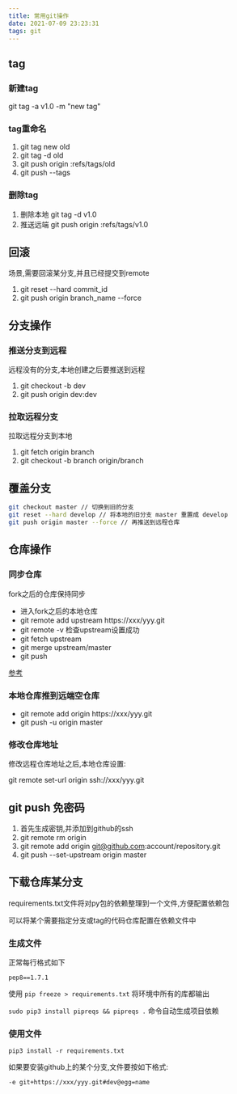 ```yaml
---
title: 常用git操作
date: 2021-07-09 23:23:31
tags: git
---
```


## tag

### 新建tag

git tag -a v1.0 -m "new tag"

### tag重命名

1. git tag new old
2. git tag -d old
3. git push origin :refs/tags/old
4. git push --tags

### 删除tag

1. 删除本地 git tag -d v1.0
2. 推送远端 git push origin :refs/tags/v1.0

## 回滚

场景,需要回滚某分支,并且已经提交到remote

1. git reset --hard commit_id
2. git push origin branch_name --force

## 分支操作

### 推送分支到远程

远程没有的分支,本地创建之后要推送到远程

1. git checkout -b dev
2. git push origin dev:dev

### 拉取远程分支

拉取远程分支到本地

1. git fetch origin branch
2. git checkout -b branch origin/branch

## 覆盖分支

```sh
git checkout master // 切换到旧的分支
git reset --hard develop // 将本地的旧分支 master 重置成 develop
git push origin master --force // 再推送到远程仓库
```

## 仓库操作

### 同步仓库

fork之后的仓库保持同步  

* 进入fork之后的本地仓库
* git remote add upstream https://xxx/yyy.git
* git remote -v 检查upstream设置成功
* git fetch upstream
* git merge upstream/master
* git push

[参考](https://github.com/selfteaching/the-craft-of-selfteaching/issues/67)

### 本地仓库推到远端空仓库

* git remote add origin https://xxx/yyy.git
* git push -u origin master

### 修改仓库地址

修改远程仓库地址之后,本地仓库设置:

git remote set-url origin ssh://xxx/yyy.git

## git push 免密码

1. 首先生成密钥,并添加到github的ssh
2. git remote rm origin
3. git remote add origin git@github.com:account/repository.git
4. git push --set-upstream origin master

## 下载仓库某分支

requirements.txt文件将对py包的依赖整理到一个文件,方便配置依赖包

可以将某个需要指定分支或tag的代码仓库配置在依赖文件中

### 生成文件

正常每行格式如下

`pep8==1.7.1`

使用 `pip freeze > requirements.txt` 将环境中所有的库都输出

`sudo pip3 install pipreqs && pipreqs .` 命令自动生成项目依赖

### 使用文件

`pip3 install -r requirements.txt`

如果要安装github上的某个分支,文件要按如下格式:

`-e git+https://xxx/yyy.git#dev@egg=name`
